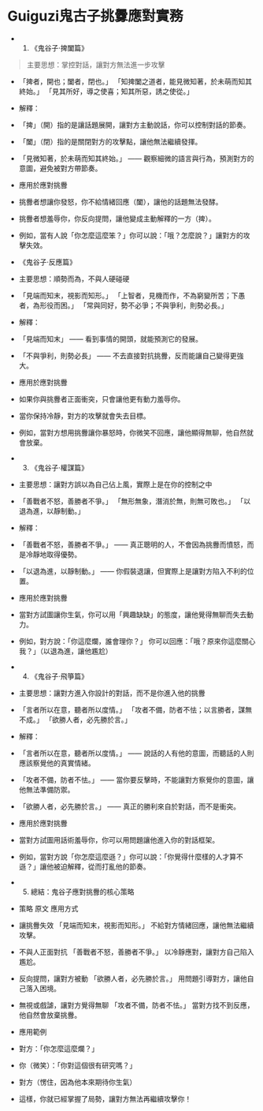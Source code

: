 # Guiguzi鬼古子挑釁應對實務
- 1. 《鬼谷子·捭闔篇》
> 主要思想：掌控對話，讓對方無法進一步攻擊

- 「捭者，開也；闔者，閉也。」 「知捭闔之道者，能見微知著，於未萌而知其終始。」 「見其所好，導之使喜；知其所惡，誘之使從。」

- 解釋：

- 「捭」（開）指的是讓話題展開，讓對方主動說話，你可以控制對話的節奏。
- 「闔」（閉）指的是關閉對方的攻擊點，讓他無法繼續發揮。
- 「見微知著，於未萌而知其終始。」 —— 觀察細微的語言與行為，預測對方的意圖，避免被對方帶節奏。
- 應用於應對挑釁

- 挑釁者想讓你發怒，你不給情緒回應（闔），讓他的話題無法發酵。
- 挑釁者想羞辱你，你反向提問，讓他變成主動解釋的一方（捭）。
- 例如，當有人說「你怎麼這麼笨？」你可以說：「哦？怎麼說？」讓對方的攻擊失效。
- 《鬼谷子·反應篇》
-  主要思想：順勢而為，不與人硬碰硬

- 「見端而知末，視影而知形。」 「上智者，見機而作，不為窮變所苦；下愚者，為形役而困。」 「常與同好，勢不必爭；不與爭利，則勢必長。」

-  解釋：

- 「見端而知末」 —— 看到事情的開頭，就能預測它的發展。
- 「不與爭利，則勢必長」 —— 不去直接對抗挑釁，反而能讓自己變得更強大。
-  應用於應對挑釁

- 如果你與挑釁者正面衝突，只會讓他更有動力羞辱你。
- 當你保持冷靜，對方的攻擊就會失去目標。
- 例如，當對方想用挑釁讓你暴怒時，你微笑不回應，讓他顯得無聊，他自然就會放棄。
- 3. 《鬼谷子·權謀篇》
- 主要思想：讓對方誤以為自己佔上風，實際上是在你的控制之中

- 「善戰者不怒，善勝者不爭。」 「無形無象，潛消於無，則無可敗也。」 「以退為進，以靜制動。」

- 解釋：

- 「善戰者不怒，善勝者不爭。」 —— 真正聰明的人，不會因為挑釁而憤怒，而是冷靜地取得優勢。
- 「以退為進，以靜制動。」 —— 你假裝退讓，但實際上是讓對方陷入不利的位置。
-  應用於應對挑釁

- 當對方試圖讓你生氣，你可以用「興趣缺缺」的態度，讓他覺得無聊而失去動力。
- 例如，對方說：「你這麼爛，誰會理你？」 你可以回應：「哦？原來你這麼關心我？」（以退為進，讓他尷尬）
- 4. 《鬼谷子·飛箏篇》
- 主要思想：讓對方進入你設計的對話，而不是你進入他的挑釁

- 「言者所以在意，聽者所以度情。」 「攻者不備，防者不怯；以言勝者，謀無不成。」 「欲勝人者，必先勝於言。」

- 解釋：

- 「言者所以在意，聽者所以度情。」 —— 說話的人有他的意圖，而聽話的人則應該察覺他的真實情緒。
- 「攻者不備，防者不怯。」 —— 當你要反擊時，不能讓對方察覺你的意圖，讓他無法準備防禦。
- 「欲勝人者，必先勝於言。」 —— 真正的勝利來自於對話，而不是衝突。
- 應用於應對挑釁

- 當對方試圖用話術羞辱你，你可以用問題讓他進入你的對話框架。
- 例如，當對方說「你怎麼這麼遜？」你可以說：「你覺得什麼樣的人才算不遜？」讓他被迫解釋，從而打亂他的節奏。
- 5. 總結：鬼谷子應對挑釁的核心策略
- 策略	原文	應用方式
- 讓挑釁失效	「見端而知末，視影而知形。」	不給對方情緒回應，讓他無法繼續攻擊。
- 不與人正面對抗	「善戰者不怒，善勝者不爭。」	以冷靜應對，讓對方自己陷入尷尬。
- 反向提問，讓對方被動	「欲勝人者，必先勝於言。」	用問題引導對方，讓他自己落入困境。
- 無視或戲謔，讓對方覺得無聊	「攻者不備，防者不怯。」	當對方找不到反應，他自然會放棄挑釁。
- 應用範例

- 對方：「你怎麼這麼爛？」
- 你（微笑）：「你對這個很有研究嗎？」
- 對方（愣住，因為他本來期待你生氣）
- 這樣，你就已經掌握了局勢，讓對方無法再繼續攻擊你！
